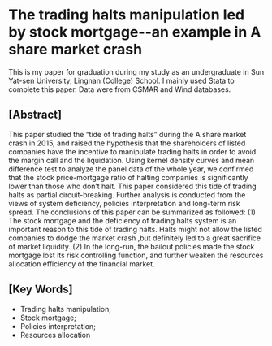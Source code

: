 # The trading halts manipulation led by stock mortgage--an example in A share market crash

This is my paper for graduation during my study as an undergraduate in Sun Yat-sen University, Lingnan (College) School. I mainly used Stata to complete this paper. Data were from CSMAR and Wind databases.

## [Abstract]

This paper studied the “tide of trading halts” during the A share market crash in 2015, and raised the hypothesis that the shareholders of listed companies have the incentive to manipulate trading halts in order to avoid the margin call and the liquidation. Using kernel density curves and mean difference test to analyze the panel data of the whole year, we confirmed that the stock price-mortgage ratio of halting companies is significantly lower than those who don’t halt. This paper considered this tide of trading halts as partial circuit-breaking. Further analysis is conducted from the views of system deficiency, policies interpretation and long-term risk spread. The conclusions of this paper can be summarized as followed: (1) The stock mortgage and the deficiency of trading halts system is an important reason to this tide of trading halts. Halts might not allow the listed companies to dodge the market crash ,but definitely led to a great sacrifice of market liquidity. (2) In the long-run, the bailout policies made the stock mortgage lost its risk controlling function, and further weaken the resources allocation efficiency of the financial market.

## [Key Words]

- Trading halts manipulation;
- Stock mortgage;
- Policies interpretation;
- Resources allocation
